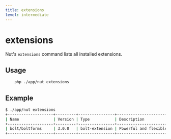 ```yaml
---
title: extensions
level: intermediate
---
```

extensions
==========

Nut's `extensions` command lists all installed extensions.

## Usage

```bash
    php ./app/nut extensions
```


## Example

```bash
$ ./app/nut extensions
+--------------------+---------+----------------+---------------------------------------------------------------------------+
| Name               | Version | Type           | Description                                                               |
+--------------------+---------+----------------+---------------------------------------------------------------------------+
| bolt/boltforms     | 3.0.0   | bolt-extension | Powerful and flexible HTML form generator for Bolt based on Symfony Forms |
+--------------------+---------+----------------+---------------------------------------------------------------------------+
```

